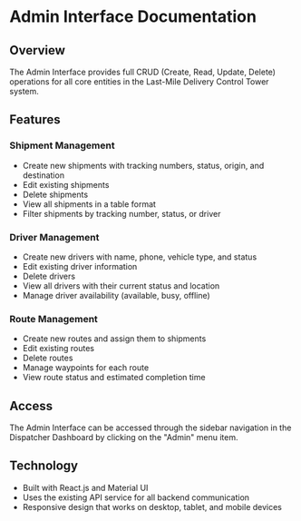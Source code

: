 # Admin Interface Documentation

## Overview
The Admin Interface provides full CRUD (Create, Read, Update, Delete) operations for all core entities in the Last-Mile Delivery Control Tower system.

## Features

### Shipment Management
- Create new shipments with tracking numbers, status, origin, and destination
- Edit existing shipments
- Delete shipments
- View all shipments in a table format
- Filter shipments by tracking number, status, or driver

### Driver Management
- Create new drivers with name, phone, vehicle type, and status
- Edit existing driver information
- Delete drivers
- View all drivers with their current status and location
- Manage driver availability (available, busy, offline)

### Route Management
- Create new routes and assign them to shipments
- Edit existing routes
- Delete routes
- Manage waypoints for each route
- View route status and estimated completion time

## Access
The Admin Interface can be accessed through the sidebar navigation in the Dispatcher Dashboard by clicking on the "Admin" menu item.

## Technology
- Built with React.js and Material UI
- Uses the existing API service for all backend communication
- Responsive design that works on desktop, tablet, and mobile devices